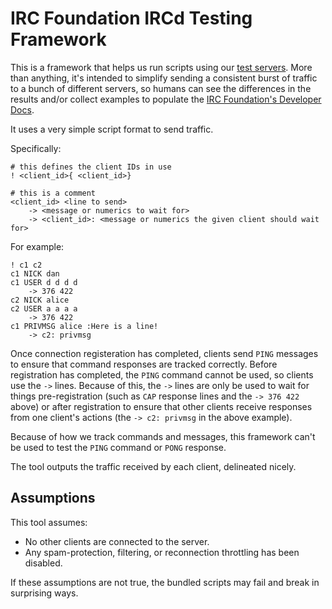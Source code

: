 # IRC Foundation IRCd Testing Framework
This is a framework that helps us run scripts using our [test servers](https://github.com/irccom/test-servers). More than anything, it's intended to simplify sending a consistent burst of traffic to a bunch of different servers, so humans can see the differences in the results and/or collect examples to populate the [IRC Foundation's Developer Docs](https://github.com/irccom/devdocs).

It uses a very simple script format to send traffic.

Specifically:

    # this defines the client IDs in use
    ! <client_id>{ <client_id>}

    # this is a comment
    <client_id> <line to send>
        -> <message or numerics to wait for>
        -> <client_id>: <message or numerics the given client should wait for>

For example:

    ! c1 c2
    c1 NICK dan
    c1 USER d d d d
        -> 376 422
    c2 NICK alice
    c2 USER a a a a
        -> 376 422
    c1 PRIVMSG alice :Here is a line!
        -> c2: privmsg

Once connection registeration has completed, clients send `PING` messages to ensure that command responses are tracked correctly. Before registration has completed, the `PING` command cannot be used, so clients use the `->` lines. Because of this, the `->` lines are only be used to wait for things pre-registration (such as `CAP` response lines and the `-> 376 422` above) or after registration to ensure that other clients receive responses from one client's actions (the `-> c2: privmsg` in the above example).

Because of how we track commands and messages, this framework can't be used to test the `PING` command or `PONG` response.

The tool outputs the traffic received by each client, delineated nicely.


## Assumptions
This tool assumes:

- No other clients are connected to the server.
- Any spam-protection, filtering, or reconnection throttling has been disabled.

If these assumptions are not true, the bundled scripts may fail and break in surprising ways.
